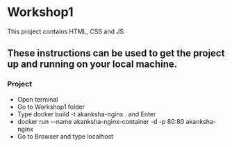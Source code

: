 # Workshop1
This project contains HTML, CSS and JS

## These instructions can be used to get the project up and running on your local machine.

### Project
* Open terminal
* Go to Workshop1 folder
* Type docker build -t akanksha-nginx . and Enter
* docker run --name akanksha-nginx-container -d -p 80:80 akanksha-nginx
* Go to Browser and type localhost
